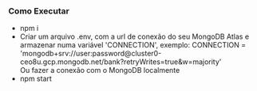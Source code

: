 <h3>Como Executar</h3>
<ul>
  <li>npm i</li>
  <li>Criar um arquivo .env, com a url de conexão do seu MongoDB Atlas e armazenar numa variável 'CONNECTION', exemplo: CONNECTION = 'mongodb+srv://user:password@cluster0-ceo8u.gcp.mongodb.net/bank?retryWrites=true&w=majority'
  <br>
  Ou fazer a conexão com o MongoDB localmente
  </li>
  <li>npm start</li>
</ul>

